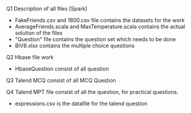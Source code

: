 ﻿Q1 Description of all files [Spark]

- FakeFriends.csv and 1800.csv file contains the datasets for the work
- AverageFriends.scala and MaxTemperature.scala contains the actual solution of the files
- "Question" file contains the question set which needs to be done
- BiV8.xlsx contains the multiple choice questions 


Q2 Hbase file work
- HbaseQuestion consist of all question


Q3 Talend MCQ consist of all MCQ Question 

Q4 Talend MPT file consist of all the question, for practical questions.
 - expressions.csv is the datafile for the talend question
